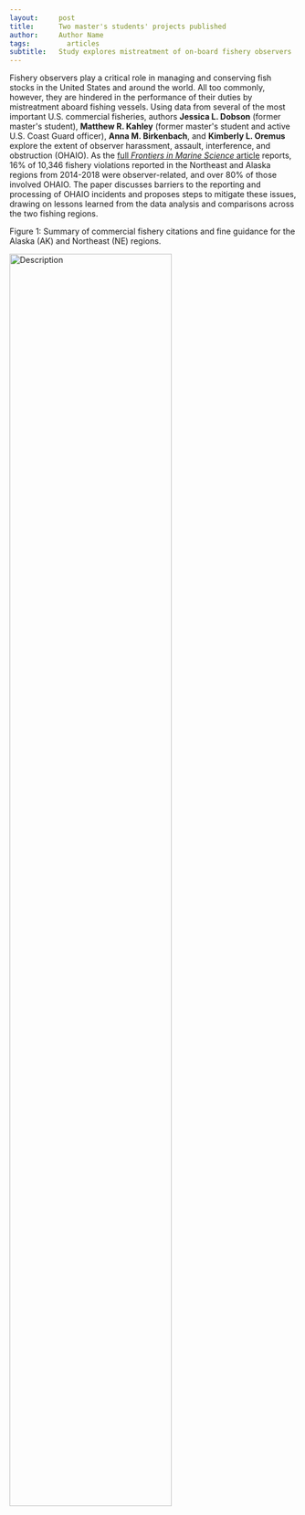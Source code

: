 ```yaml
---
layout:     post
title:      Two master's students' projects published
author:     Author Name
tags: 		  articles
subtitle:  	Study explores mistreatment of on-board fishery observers
---
```

Fishery observers play a critical role in managing and conserving fish stocks in the United States and around the world. All too commonly, however, they are hindered in the performance of their duties by mistreatment aboard fishing vessels. Using data from several of the most important U.S. commercial fisheries, authors **Jessica L. Dobson** (former master's student), **Matthew R. Kahley** (former master's student and active U.S. Coast Guard officer), **Anna M. Birkenbach**, and **Kimberly L. Oremus** explore the extent of observer harassment, assault, interference, and obstruction (OHAIO). As the [full _Frontiers in Marine Science_ article](https://doi.org/10.3389/fmars.2023.1232642) reports, 16% of 10,346 fishery violations reported in the Northeast and Alaska regions from 2014-2018 were observer-related, and over 80% of those involved OHAIO. The paper discusses barriers to the reporting and processing of  OHAIO incidents and proposes steps to mitigate these issues, drawing on lessons learned from the data analysis and comparisons across the two fishing regions.


Figure 1: Summary of commercial fishery citations and fine guidance for the Alaska (AK) and Northeast (NE) regions.

<img src="https://www.frontiersin.org/files/Articles/1232642/fmars-10-1232642-HTML/image_m/fmars-10-1232642-g001.jpg" alt="Description" width="75%">

